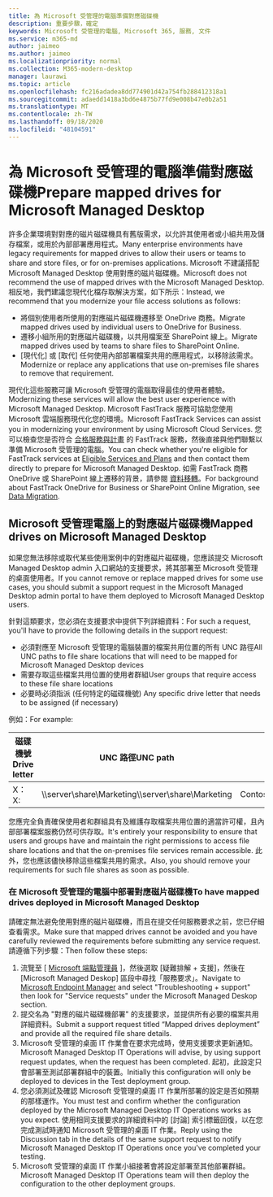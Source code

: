 ```yaml
---
title: 為 Microsoft 受管理的電腦準備對應磁碟機
description: 重要步驟，確定
keywords: Microsoft 受管理的電腦, Microsoft 365, 服務, 文件
ms.service: m365-md
author: jaimeo
ms.author: jaimeo
ms.localizationpriority: normal
ms.collection: M365-modern-desktop
manager: laurawi
ms.topic: article
ms.openlocfilehash: fc216adadea8dd774901d42a754fb288412318a1
ms.sourcegitcommit: adaedd1418a3bd6e4875b77fd9e008b47e0b2a51
ms.translationtype: MT
ms.contentlocale: zh-TW
ms.lasthandoff: 09/18/2020
ms.locfileid: "48104591"
---
```

#  <a name="prepare-mapped-drives-for-microsoft-managed-desktop"></a><span data-ttu-id="01e0b-104">為 Microsoft 受管理的電腦準備對應磁碟機</span><span class="sxs-lookup"><span data-stu-id="01e0b-104">Prepare mapped drives for Microsoft Managed Desktop</span></span>

<span data-ttu-id="01e0b-105">許多企業環境對對應的磁片磁碟機具有舊版需求，以允許其使用者或小組共用及儲存檔案，或用於內部部署應用程式。</span><span class="sxs-lookup"><span data-stu-id="01e0b-105">Many enterprise environments have legacy requirements for mapped drives to allow their users or teams to share and store files, or for on-premises applications.</span></span> <span data-ttu-id="01e0b-106">Microsoft 不建議搭配 Microsoft Managed Desktop 使用對應的磁片磁碟機。</span><span class="sxs-lookup"><span data-stu-id="01e0b-106">Microsoft does not recommend the use of mapped drives with the Microsoft Managed Desktop.</span></span> <span data-ttu-id="01e0b-107">相反地，我們建議您現代化檔存取解決方案，如下所示：</span><span class="sxs-lookup"><span data-stu-id="01e0b-107">Instead, we recommend that you modernize your file access solutions as follows:</span></span>
  
- <span data-ttu-id="01e0b-108">將個別使用者所使用的對應磁片磁碟機遷移至 OneDrive 商務。</span><span class="sxs-lookup"><span data-stu-id="01e0b-108">Migrate mapped drives used by individual users to OneDrive for Business.</span></span> 
- <span data-ttu-id="01e0b-109">遷移小組所用的對應磁片磁碟機，以共用檔案至 SharePoint 線上。</span><span class="sxs-lookup"><span data-stu-id="01e0b-109">Migrate mapped drives used by teams to share files to SharePoint Online.</span></span> 
- <span data-ttu-id="01e0b-110">[現代化] 或 [取代] 任何使用內部部署檔案共用的應用程式，以移除該需求。</span><span class="sxs-lookup"><span data-stu-id="01e0b-110">Modernize or replace any applications that use on-premises file shares to remove that requirement.</span></span>
  
<span data-ttu-id="01e0b-111">現代化這些服務可讓 Microsoft 受管理的電腦取得最佳的使用者體驗。</span><span class="sxs-lookup"><span data-stu-id="01e0b-111">Modernizing these services will allow the best user experience with Microsoft Managed Desktop.</span></span> <span data-ttu-id="01e0b-112">Microsoft FastTrack 服務可協助您使用 Microsoft 雲端服務現代化您的環境。</span><span class="sxs-lookup"><span data-stu-id="01e0b-112">Microsoft FastTrack Services can assist you in modernizing your environment by using Microsoft Cloud Services.</span></span> <span data-ttu-id="01e0b-113">您可以檢查您是否符合 [合格服務與計畫](https://docs.microsoft.com/fasttrack/m365-eligible-services-and-plans) 的 FastTrack 服務，然後直接與他們聯繫以準備 Microsoft 受管理的電腦。</span><span class="sxs-lookup"><span data-stu-id="01e0b-113">You can check whether you're eligible for FastTrack services at [Eligible Services and Plans](https://docs.microsoft.com/fasttrack/m365-eligible-services-and-plans) and then contact them directly to prepare for Microsoft Managed Desktop.</span></span> <span data-ttu-id="01e0b-114">如需 FastTrack 商務 OneDrive 或 SharePoint 線上遷移的背景，請參閱 [資料移轉](https://docs.microsoft.com/fasttrack/o365-data-migration)。</span><span class="sxs-lookup"><span data-stu-id="01e0b-114">For background about FastTrack OneDrive for Business or SharePoint Online Migration, see [Data Migration](https://docs.microsoft.com/fasttrack/o365-data-migration).</span></span>

## <a name="mapped-drives-on-microsoft-managed-desktop"></a><span data-ttu-id="01e0b-115">Microsoft 受管理電腦上的對應磁片磁碟機</span><span class="sxs-lookup"><span data-stu-id="01e0b-115">Mapped drives on Microsoft Managed Desktop</span></span>
 
<span data-ttu-id="01e0b-116">如果您無法移除或取代某些使用案例中的對應磁片磁碟機，您應該提交 Microsoft Managed Desktop admin 入口網站的支援要求，將其部署至 Microsoft 受管理的桌面使用者。</span><span class="sxs-lookup"><span data-stu-id="01e0b-116">If you cannot remove or replace mapped drives for some use cases, you should submit a support request in the Microsoft Managed Desktop admin portal to have them deployed to Microsoft Managed Desktop users.</span></span>
    
<span data-ttu-id="01e0b-117">針對這類要求，您必須在支援要求中提供下列詳細資料：</span><span class="sxs-lookup"><span data-stu-id="01e0b-117">For such a request, you'll have to provide the following details in the support request:</span></span> 

- <span data-ttu-id="01e0b-118">必須對應至 Microsoft 受管理的電腦裝置的檔案共用位置的所有 UNC 路徑</span><span class="sxs-lookup"><span data-stu-id="01e0b-118">All UNC paths to file share locations that will need to be mapped for Microsoft Managed Desktop devices</span></span> 
- <span data-ttu-id="01e0b-119">需要存取這些檔案共用位置的使用者群組</span><span class="sxs-lookup"><span data-stu-id="01e0b-119">User groups that require access to these file share locations</span></span> 
- <span data-ttu-id="01e0b-120">必要時必須指派 (任何特定的磁碟機號) </span><span class="sxs-lookup"><span data-stu-id="01e0b-120">Any specific drive letter that needs to be assigned (if necessary)</span></span>

<span data-ttu-id="01e0b-121">例如：</span><span class="sxs-lookup"><span data-stu-id="01e0b-121">For example:</span></span>

| <span data-ttu-id="01e0b-122">磁碟機號</span><span class="sxs-lookup"><span data-stu-id="01e0b-122">Drive letter</span></span> | <span data-ttu-id="01e0b-123">UNC 路徑</span><span class="sxs-lookup"><span data-stu-id="01e0b-123">UNC path</span></span> | <span data-ttu-id="01e0b-124">使用者群組</span><span class="sxs-lookup"><span data-stu-id="01e0b-124">User group</span></span> |
|--------------|----------|------------|
| <span data-ttu-id="01e0b-125">X：</span><span class="sxs-lookup"><span data-stu-id="01e0b-125">X:</span></span>  | <span data-ttu-id="01e0b-126">\\\server\share\Marketing</span><span class="sxs-lookup"><span data-stu-id="01e0b-126">\\\server\share\Marketing</span></span> | <span data-ttu-id="01e0b-127">ContosoMarketing</span><span class="sxs-lookup"><span data-stu-id="01e0b-127">ContosoMarketing</span></span> |

<span data-ttu-id="01e0b-128">您應完全負責確保使用者和群組具有及維護存取檔案共用位置的適當許可權，且內部部署檔案服務仍然可供存取。</span><span class="sxs-lookup"><span data-stu-id="01e0b-128">It's entirely your responsibility to ensure that users and groups have and maintain the right permissions to access file share locations and that the on-premises file services remain accessible.</span></span> <span data-ttu-id="01e0b-129">此外，您也應該儘快移除這些檔案共用的需求。</span><span class="sxs-lookup"><span data-stu-id="01e0b-129">Also, you should remove your requirements for such file shares as soon as possible.</span></span>

### <a name="to-have-mapped-drives-deployed-in-microsoft-managed-desktop"></a><span data-ttu-id="01e0b-130">在 Microsoft 受管理的電腦中部署對應磁片磁碟機</span><span class="sxs-lookup"><span data-stu-id="01e0b-130">To have mapped drives deployed in Microsoft Managed Desktop</span></span>
 
<span data-ttu-id="01e0b-131">請確定無法避免使用對應的磁片磁碟機，而且在提交任何服務要求之前，您已仔細查看需求。</span><span class="sxs-lookup"><span data-stu-id="01e0b-131">Make sure that mapped drives cannot be avoided and you have carefully reviewed the requirements before submitting any service request.</span></span> <span data-ttu-id="01e0b-132">請遵循下列步驟：</span><span class="sxs-lookup"><span data-stu-id="01e0b-132">Then follow these steps:</span></span>

1. <span data-ttu-id="01e0b-133">流覽至 [ [Microsoft 端點管理員](https://endpoint.microsoft.com/) ]，然後選取 [疑難排解 + 支援]，然後在 [Microsoft Managed Deskop] 區段中尋找「服務要求」。</span><span class="sxs-lookup"><span data-stu-id="01e0b-133">Navigate to [Microsoft Endpoint Manager](https://endpoint.microsoft.com/) and select "Troubleshooting + support" then look for "Service requests" under the Microsoft Managed Deskop section.</span></span>  
2. <span data-ttu-id="01e0b-134">提交名為 "對應的磁片磁碟機部署" 的支援要求，並提供所有必要的檔案共用詳細資料。</span><span class="sxs-lookup"><span data-stu-id="01e0b-134">Submit a support request titled “Mapped drives deployment” and provide all the required file share details.</span></span>  
3. <span data-ttu-id="01e0b-135">Microsoft 受管理的桌面 IT 作業會在要求完成時，使用支援要求更新通知。</span><span class="sxs-lookup"><span data-stu-id="01e0b-135">Microsoft Managed Desktop IT Operations will advise, by using support request updates, when the request has been completed.</span></span> <span data-ttu-id="01e0b-136">起初，此設定只會部署至測試部署群組中的裝置。</span><span class="sxs-lookup"><span data-stu-id="01e0b-136">Initially this configuration will only be deployed to devices in the Test deployment group.</span></span>  
4. <span data-ttu-id="01e0b-137">您必須測試及確認 Microsoft 受管理的桌面 IT 作業所部署的設定是否如預期的那樣運作。</span><span class="sxs-lookup"><span data-stu-id="01e0b-137">You must test and confirm whether the configuration deployed by the Microsoft Managed Desktop IT Operations works as you expect.</span></span> <span data-ttu-id="01e0b-138">使用相同支援要求的詳細資料中的 [討論] 索引標籤回復，以在您完成測試時通知 Microsoft 受管理的桌面 IT 作業。</span><span class="sxs-lookup"><span data-stu-id="01e0b-138">Reply using the Discussion tab in the details of the same support request to notify Microsoft Managed Desktop IT Operations once you've completed your testing.</span></span>  
5. <span data-ttu-id="01e0b-139">Microsoft 受管理的桌面 IT 作業小組接著會將設定部署至其他部署群組。</span><span class="sxs-lookup"><span data-stu-id="01e0b-139">Microsoft Managed Desktop IT Operations team will then deploy the configuration to the other deployment groups.</span></span> 
